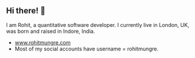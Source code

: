 ## Hi there! 👋

I am Rohit, a quantitative software developer.
I currently live in London, UK, was born and raised in Indore, India. 

- www.rohitmungre.com
- Most of my social accounts have username = rohitmungre. 

<!--
**rohitmungre/rohitmungre** is a ✨ _special_ ✨ repository because its `README.md` (this file) appears on your GitHub profile.

Here are some ideas to get you started:

- 🔭 I’m currently working on ...
- 🌱 I’m currently learning ...
- 👯 I’m looking to collaborate on ...
- 🤔 I’m looking for help with ...
- 💬 Ask me about ...
- 📫 How to reach me: ...
- 😄 Pronouns: ...
- ⚡ Fun fact: ...
-->
